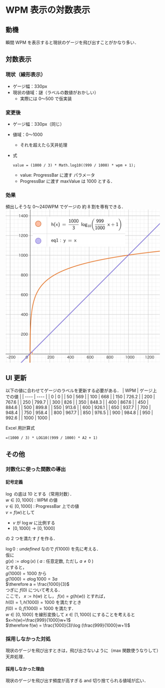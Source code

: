 # WPM 表示の対数表示

## 動機

瞬間 WPM を表示すると現状のゲージを飛び出すことがかなり多い．

## 対数表示

### 現状（線形表示）

- ゲージ幅：330px
- 現状の値域：謎（ラベルの数値がおかしい）
  - 実際には 0〜500 で仮実装

### 変更後

- ゲージ幅：330px（同じ）
- 値域：0〜1000
  - それを超えたら天井処理
- 式

  ```
  value = (1000 / 3) * Math.log10((999 / 1000) * wpm + 1);
  ```

  - value: ProgressBar に渡す パラメータ
  - ProgressBar に渡す maxValue は 1000 とする．

### 効果

頻出しそうな 0〜240WPM でゲージの 約 8 割を専有できる．
![](./img/game-page/wpmLogFunc.webp)

## UI 更新

以下の値に合わせてゲージのラベルを更新する必要がある．
| WPM | ゲージ上での値 |
| ---- | ---- |
| 0 | 0 |
| 50 | 569 |
| 100 | 668 |
| 150 | 726.2 |
| 200 | 767.6 |
| 250 | 799.7 |
| 300 | 826 |
| 350 | 848.3 |
| 400 | 867.6 |
| 450 | 884.6 |
| 500 | 899.8 |
| 550 | 913.6 |
| 600 | 926.1 |
| 650 | 937.7 |
| 700 | 948.4 |
| 750 | 958.4 |
| 800 | 967.7 |
| 850 | 976.5 |
| 900 | 984.8 |
| 950 | 992.6 |
| 1000 | 1000 |

Excel 用計算式

```
=(1000 / 3) * LOG10((999 / 1000) * A2 + 1)
```

## その他

### 対数化に使った関数の導出

#### 記号定義

$\log$ の底は 10 とする（常用対数）． <br>
$w \in [0, 1000]$ : WPM の値 <br>
$v\in [0, 1000]$ : ProgressBar 上での値 <br>
$v=f(w)$として

- $v$ が $\log w$ に比例する
- $[0, 1000] \rightarrow [0, 1000]$

の 2 つを満たす $f$ を作る．

$\log 0 : undefined$ なので $f(1000)$ を先に考える．<br>
仮に<br>
$g(x) := a\log (x)$ ( $a$ : 任意定数, ただし $a\neq 0$ )<br>
とすると，<br>
$g(1000) = 1000$ から<br>
$g(1000)=a\log 1000 = 3a$ <br>
$\therefore a = \frac{1000}{3}$ <br>
つぎに $f(0)$ について考える． <br>
ここで， $x:=h(w)$ とし， $f(x)=g(h(w))$ とすれば，<br>
$h(0) = 1, h(1000)=1000$ を満たすとき <br>
$f(0) = 0, f(1000)=1000$ を満たす． <br>
$w\in[0,1000]$ を線形変換して $x\in[1,1000]$ にすることを考えると <br>
$x=h(w)=\frac{999}{1000}w+1$ <br>
$\therefore f(w) = \frac{1000}{3}\log (\frac{999}{1000}w+1)$

### 採用しなかった対処

現状のゲージを飛び出すときは，飛び出さないように（max 関数使うなりして）天井処理．

#### 採用しなかった理由

現状のゲージを飛び出す頻度が高すぎる and 切り捨てられる値域が広い．
